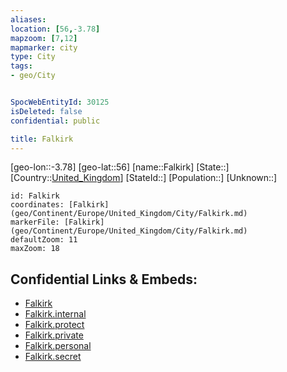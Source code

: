 ```yaml
---
aliases: 
location: [56,-3.78]
mapzoom: [7,12] 
mapmarker: city 
type: City
tags:
- geo/City


SpocWebEntityId: 30125
isDeleted: false
confidential: public

title: Falkirk
---
```

[geo-lon::-3.78]
[geo-lat::56]
[name::Falkirk]
[State::]
[Country::[United_Kingdom](geo/Continent/Europe/United_Kingdom.md)]
[StateId::]
[Population::]
[Unknown::]


```leaflet
id: Falkirk
coordinates: [Falkirk](geo/Continent/Europe/United_Kingdom/City/Falkirk.md)
markerFile: [Falkirk](geo/Continent/Europe/United_Kingdom/City/Falkirk.md)
defaultZoom: 11 
maxZoom: 18
```


## Confidential Links & Embeds: 
- [Falkirk](../../../../../../_public/geo/Continent/Europe/United_Kingdom/City/Falkirk.md) 
- [Falkirk.internal](../../../../../../_internal/geo/Continent/Europe/United_Kingdom/City/Falkirk.internal.md) 
- [Falkirk.protect](../../../../../../_protect/geo/Continent/Europe/United_Kingdom/City/Falkirk.protect.md) 
- [Falkirk.private](../../../../../../_private/geo/Continent/Europe/United_Kingdom/City/Falkirk.private.md) 
- [Falkirk.personal](../../../../../../_personal/geo/Continent/Europe/United_Kingdom/City/Falkirk.personal.md) 
- [Falkirk.secret](../../../../../../_secret/geo/Continent/Europe/United_Kingdom/City/Falkirk.secret.md) 
